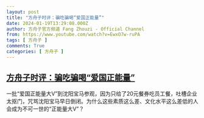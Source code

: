 ```yaml
---
layout: post
title: "方舟子时评：骗吃骗喝“爱国正能量”"
date: 2024-01-19T13:29:08.000Z
author: 方舟子官方频道 Fang Zhouzi - Official Channel
from: https://www.youtube.com/watch?v=EwxO7w-ruPA
tags: [ 方舟子 ]
comments: True
categories: [ 方舟子 ]
---
```

<!--1705670948000-->
[方舟子时评：骗吃骗喝“爱国正能量”](https://www.youtube.com/watch?v=EwxO7w-ruPA)
------

<div>
一批“爱国正能量大V”到沈阳宝马参观，因为只给了20元餐券吃员工餐，吐槽企业太抠门，咒骂沈阳宝马早日倒闭。为什么这些素质这么差、文化水平这么差低的人会成为不可一世的“正能量大V”？
</div>
